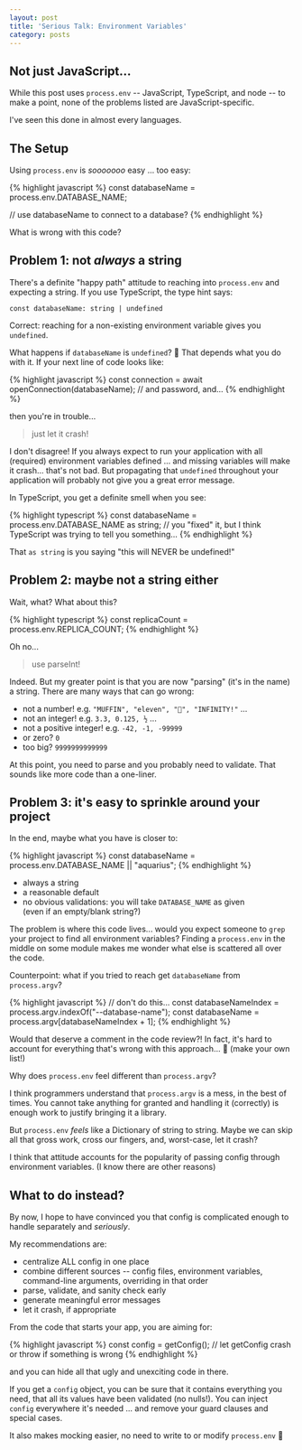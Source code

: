 ```yaml
---
layout: post
title: 'Serious Talk: Environment Variables'
category: posts
---
```

## Not just JavaScript...

While this post uses `process.env` -- JavaScript, TypeScript, and node -- to make a point, none of the problems
listed are JavaScript-specific.

I've seen this done in almost every languages.

## The Setup

Using `process.env` is _sooooooo_ easy ... too easy:

{% highlight javascript %}
const databaseName = process.env.DATABASE_NAME;

// use databaseName to connect to a database?
{% endhighlight %}

What is wrong with this code?

## Problem 1: not _always_ a string

There's a definite "happy path" attitude to reaching into `process.env` and expecting a string. If you use TypeScript, the type hint
says:

    const databaseName: string | undefined

Correct: reaching for a non-existing environment variable gives you `undefined`.

What happens if `databaseName` is `undefined`? 🤔 That depends what you do with it. If your next line of code looks like:

{% highlight javascript %}
const connection = await openConnection(databaseName); // and password, and...
{% endhighlight %}

then you're in trouble...

> just let it crash!

I don't disagree! If you always expect to run your application with all
(required) environment variables defined ... and missing variables will make it
crash... that's not bad. But propagating that `undefined` throughout your
application will probably not give you a great error message.

In TypeScript, you get a definite smell when you see:

{% highlight typescript %}
const databaseName = process.env.DATABASE_NAME as string;
// you "fixed" it, but I think TypeScript was trying to tell you something...
{% endhighlight %}

That `as string` is you saying "this will NEVER be undefined!"  

## Problem 2: maybe not a string either

Wait, what? What about this?

{% highlight typescript %}
const replicaCount = process.env.REPLICA_COUNT;
{% endhighlight %}

Oh no...

> use parseInt!

Indeed. But my greater point is that you are now "parsing" (it's in the name) a string. There are many ways that can go wrong:

- not a number! e.g. `"MUFFIN", "eleven", "🐴", "INFINITY!"` ...
- not an integer! e.g. `3.3, 0.125, ½` ...
- not a positive integer! e.g. `-42, -1, -99999`
- or zero? `0`
- too big? `9999999999999`

At this point, you need to parse and you probably need to validate. That sounds like more code than a one-liner.

## Problem 3: it's easy to sprinkle around your project

In the end, maybe what you have is closer to:

{% highlight javascript %}
const databaseName = process.env.DATABASE_NAME || "aquarius";
{% endhighlight %}

- always a string
- a reasonable default
- no obvious validations: you will take `DATABASE_NAME` as given  
(even if an empty/blank string?)

The problem is where this code lives... would you expect someone to `grep` your
project to find all environment variables? Finding a `process.env` in the
middle on some module makes me wonder what else is scattered all over the code.

Counterpoint: what if you tried to reach get `databaseName` from `process.argv`?

{% highlight javascript %}
// don't do this...
const databaseNameIndex = process.argv.indexOf("--database-name");
const databaseName = process.argv[databaseNameIndex + 1];
{% endhighlight %}

Would that deserve a comment in the code review?! In fact, it's hard to account for everything that's wrong with this approach... 😬 (make your own list!)

Why does `process.env` feel different than `process.argv`?

I think programmers understand that `process.argv` is a mess, in the best of
times. You cannot take anything for granted and handling it (correctly) is
enough work to justify bringing it a library.

But `process.env` _feels_ like a Dictionary of string to string. Maybe we
can skip all that gross work, cross our fingers, and, worst-case, let it crash?

I think that attitude accounts for the popularity of passing config through environment variables. (I know there are other reasons)

## What to do instead?

By now, I hope to have convinced you that config is complicated enough to handle separately and _seriously_.

My recommendations are:
- centralize ALL config in one place
- combine different sources -- config files, environment variables, command-line arguments, overriding in that order
- parse, validate, and sanity check early
- generate meaningful error messages
- let it crash, if appropriate

From the code that starts your app, you are aiming for:

{% highlight javascript %}
const config = getConfig();
// let getConfig crash or throw if something is wrong
{% endhighlight %}

and you can hide all that ugly and unexciting code in there.

If you get a `config` object, you can be sure that it contains everything you
need, that all its values have been validated (no nulls!). You can inject
`config` everywhere it's needed ... and remove your guard clauses and
special cases.

It also makes mocking easier, no need to write to or modify `process.env` 😬
